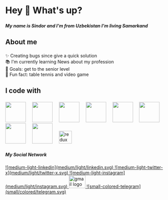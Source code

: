 <h1 align="left">Hey 👋 What's up?</h1>

###

<h5 align="left">My name is Sindor  and I'm  from Uzbekistan I'm living Samarkand</h5>

###

<h2 align="left">About me</h2>

###

<p align="left">✨ Creating bugs since give a quick solution<br>📚 I'm currently learning News about my profession<br>🎯 Goals: get to the senior level<br>🎲 Fun fact: table tennis and video game</p>

###

<h2 align="left">I code with</h2>

###

<div align="left">
  <img src="https://iconic-api.onrender.com/dark/js" width="64px" />
  <img width="12" />
  <img src="https://iconic-api.onrender.com/dark/typescript" width="64px"/>
  <img width="12" />
  <img src="https://iconic-api.onrender.com/dark/react" width="64px" />
  <img width="12" />
  <img src="https://iconic-api.onrender.com/dark/nextjs" width="64px" />
  <img width="12" />
  <img src="https://iconic-api.onrender.com/dark/git" width="64px" />
  <img width="12" />
  <img src="https://iconic-api.onrender.com/dark/vite" width="64px" />
  <img width="12" />
  <img src="https://iconic-api.onrender.com/dark/tailwind" width="64px" />
  <img width="12" />
  <img src="https://iconic-api.onrender.com/dark/redux" width="64px" />
  <img width="12" />
  <img src="https://cdn.simpleicons.org/redux/764ABC" height="40" alt="redux logo"  />
</div>

###

<h5 align="left">My Social Network</h5>

###

<div align="left">
  <a href="https://www.linkedin.com/in/sindorolmasov/" target="_blank">
    <!-- <img src="https://raw.githubusercontent.com/maurodesouza/profile-readme-generator/master/src/assets/icons/social/linkedin/default.svg" width="52" height="40" alt="linkedin logo"  /> -->
    ![medium-light-linkedin](medium/light/linkedin.svg)
  </a>
  <a href="https://x.com/sindorcoder" target="_blank">
    <!-- <img src="https://raw.githubusercontent.com/maurodesouza/profile-readme-generator/master/src/assets/icons/social/twitter/default.svg" width="52" height="40" alt="twitter logo"  /> -->
    ![medium-light-twitter-x](medium/light/twitter-x.svg)
  </a>
  <a href="https://www.instagram.com/ulmasovvv.701/" target="_blank">
    <!-- <img src="https://raw.githubusercontent.com/maurodesouza/profile-readme-generator/master/src/assets/icons/social/instagram/default.svg" width="52" height="40" alt="instagram logo"  /> -->
    ![medium-light-instagram](medium/light/instagram.svg)
  </a>
  <a href="mailto:sindordev77@gmail.com" target="_blank">
    <img src="https://raw.githubusercontent.com/maurodesouza/profile-readme-generator/master/src/assets/icons/social/gmail/default.svg" width="52" height="40" alt="gmail logo"  />
  </a>
  <a href="https://t.me/sindor_712" target="_blank">
    <!-- <img src="https://raw.githubusercontent.com/maurodesouza/profile-readme-generator/master/src/assets/icons/social/telegram/default.svg" width="52" height="40" alt="telegram logo"  /> -->
    ![small-colored-telegram](small/colored/telegram.svg)
  </a>
</div>

